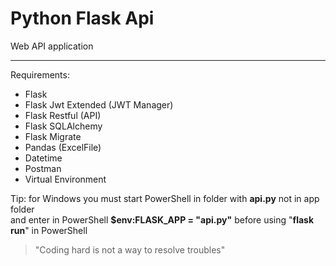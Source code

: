 # Python Flask Api
Web API application
<hr>
Requirements:

* Flask
* Flask Jwt Extended (JWT Manager)
* Flask Restful (API)
* Flask SQLAlchemy
* Flask Migrate
* Pandas (ExcelFile)
* Datetime
* Postman
* Virtual Environment

Tip: for Windows you must start PowerShell in folder with **api.py** not in app folder<br/>
and enter in PowerShell **$env:FLASK_APP = "api.py"** before using "**flask run**" in PowerShell

> "Coding hard is not a way to resolve troubles"
